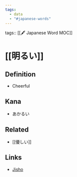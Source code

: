 ```yaml
---
tags:
  - data
  - "#japanese-words"
---
```

tags:: [[🖋️ Japanese Word MOC]]

# [[明るい]]


## Definition
- Cheerful

## Kana
- あかるい

## Related
- [[優しい]]

## Links
- [Jisho](https://jisho.org/word/%E6%98%8E%E3%82%8B%E3%81%84)